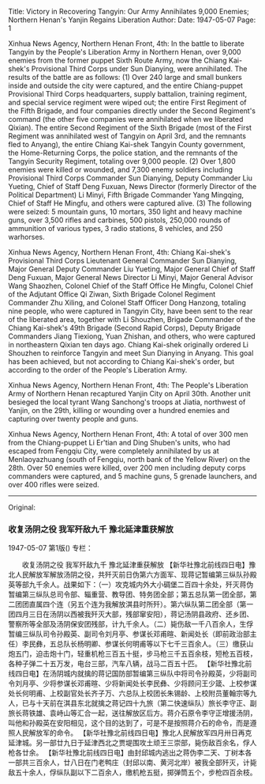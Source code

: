 Title: Victory in Recovering Tangyin: Our Army Annihilates 9,000 Enemies; Northern Henan's Yanjin Regains Liberation
Author:
Date: 1947-05-07
Page: 1

Xinhua News Agency, Northern Henan Front, 4th: In the battle to liberate Tangyin by the People's Liberation Army in Northern Henan, over 9,000 enemies from the former puppet Sixth Route Army, now the Chiang Kai-shek's Provisional Third Corps under Sun Dianying, were annihilated. The results of the battle are as follows: (1) Over 240 large and small bunkers inside and outside the city were captured, and the entire Chiang-puppet Provisional Third Corps headquarters, supply battalion, training regiment, and special service regiment were wiped out; the entire First Regiment of the Fifth Brigade, and four companies directly under the Second Regiment's command (the other five companies were annihilated when we liberated Qixian). The entire Second Regiment of the Sixth Brigade (most of the First Regiment was annihilated west of Tangyin on April 3rd, and the remnants fled to Anyang), the entire Chiang Kai-shek Tangyin County government, the Home-Returning Corps, the police station, and the remnants of the Tangyin Security Regiment, totaling over 9,000 people. (2) Over 1,800 enemies were killed or wounded, and 7,300 enemy soldiers including Provisional Third Corps Commander Sun Dianying, Deputy Commander Liu Yueting, Chief of Staff Deng Fuxuan, News Director (formerly Director of the Political Department) Li Minyi, Fifth Brigade Commander Yang Mingqing, Chief of Staff He Mingfu, and others were captured alive. (3) The following were seized: 5 mountain guns, 10 mortars, 350 light and heavy machine guns, over 3,500 rifles and carbines, 500 pistols, 250,000 rounds of ammunition of various types, 3 radio stations, 8 vehicles, and 250 warhorses.

Xinhua News Agency, Northern Henan Front, 4th: Chiang Kai-shek's Provisional Third Corps Lieutenant General Commander Sun Dianying, Major General Deputy Commander Liu Yueting, Major General Chief of Staff Deng Fuxuan, Major General News Director Li Minyi, Major General Advisor Wang Shaozhen, Colonel Chief of the Staff Office He Mingfu, Colonel Chief of the Adjutant Office Qi Ziwan, Sixth Brigade Colonel Regiment Commander Zhu Xiling, and Colonel Staff Officer Dong Hanzong, totaling nine people, who were captured in Tangyin City, have been sent to the rear of the liberated area, together with Li Shouzhen, Brigade Commander of the Chiang Kai-shek's 49th Brigade (Second Rapid Corps), Deputy Brigade Commanders Jiang Tiexiong, Yuan Zhishan, and others, who were captured in northeastern Qixian ten days ago. Chiang Kai-shek originally ordered Li Shouzhen to reinforce Tangyin and meet Sun Dianying in Anyang. This goal has been achieved, but not according to Chiang Kai-shek's order, but according to the order of the People's Liberation Army.

Xinhua News Agency, Northern Henan Front, 4th: The People's Liberation Army of Northern Henan recaptured Yanjin City on April 30th. Another unit besieged the local tyrant Wang Sanchong's troops at Jiatia, northwest of Yanjin, on the 29th, killing or wounding over a hundred enemies and capturing over twenty people and guns.

Xinhua News Agency, Northern Henan Front, 4th: A total of over 300 men from the Chiang-puppet Li Er'tian and Ding Shuben's units, who had escaped from Fengqiu City, were completely annihilated by us at Menlaoyazhuang (south of Fengqiu, north bank of the Yellow River) on the 28th. Over 50 enemies were killed, over 200 men including deputy corps commanders were captured, and 5 machine guns, 5 grenade launchers, and over 400 rifles were seized.



<hr /> 

Original: 


### 收复汤阴之役  我军歼敌九千  豫北延津重获解放

1947-05-07
第1版()
专栏：

　　收复汤阴之役  我军歼敌九千
    豫北延津重获解放
    【新华社豫北前线四日电】豫北人民解放军解放汤阴之役，共歼灭前日伪第六方面军、现蒋记暂编第三纵队孙殿英等部九千余人。战果如下：（一）攻克城内外大小碉堡二百四十余处，歼灭蒋伪暂编第三纵队总司令部、辎重营、教导团、特务团全部；第五总队第一团全部，第二团团直属四个连（另五个连为我解放淇县时所歼）。第六纵队第二团全部（第一团四月三日在汤阴以西被我歼灭大部，残部窜安阳），蒋记汤阴县政府、还乡团、警察所等全部及汤阴保安团残部，计九千余人。（二）毙伤敌一千八百余人，生俘暂编三纵队司令孙殿英、副司令刘月亭、参谋长邓甫暄、新闻处长（即前政治部主任）李民彝，五总队长杨明卿、参谋长何明甫等以下七千三百余人。（三）缴获山炮五门，迫击炮十门，轻重机枪三百五十挺，步马枪三千五百余枝，短枪五百枝，各种子弹二十五万发，电台三部，汽车八辆，战马二百五十匹。
    【新华社豫北前线四日电】在汤阴城内就擒的蒋记国防部暂编第三纵队中将司令孙殿英，少将副司令刘月亭、少将参谋长邓甫暄、少将新闻处长李民彝、少将顾问王少箴、上校参谋处长何明甫、上校副官处长齐子万、六总队上校团长朱锡龄、上校附员董翰宗等九人，已与十天前在淇县东北就擒之蒋记四十九旅（第二快速纵队）旅长李守正、副旅长蒋铁雄、袁峙山等汇合一起，送往解放区后方。蒋介石原令李守正增援汤阴，叫他和孙殿英在安阳相见，这个目的达到了，可是不是按照蒋介石的命令，而是遵照人民解放军的命令。
    【新华社豫北前线四日电】豫北人民解放军四月卅日再克延津城。另一部廿九日于延津西北之贾堤围攻土顽王三崇部，毙伤敌百余名，俘人枪各廿余。
    【新华社豫北前线四日电】由封邱城内逃出之蒋伪李二天、丁树本各一部共三百余人，廿八日在门老鸭庄（封邱以南、黄河北岸）被我全部歼灭，计毙敌五十余人，俘纵队副以下二百余人，缴机枪五挺，掷弹筒五个，步枪四百余枝。
